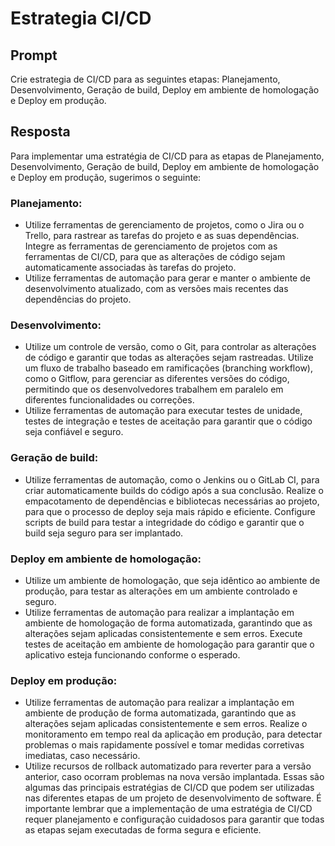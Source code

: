 # Estrategia CI/CD

## Prompt
Crie estrategia de CI/CD para as seguintes etapas: Planejamento, Desenvolvimento, Geração de build, Deploy em ambiente de homologação e Deploy em produção.

## Resposta

Para implementar uma estratégia de CI/CD para as etapas de Planejamento, Desenvolvimento, Geração de build, Deploy em ambiente de homologação e Deploy em produção, sugerimos o seguinte:

### Planejamento:
- Utilize ferramentas de gerenciamento de projetos, como o Jira ou o Trello, para rastrear as tarefas do projeto e as suas dependências.
Integre as ferramentas de gerenciamento de projetos com as ferramentas de CI/CD, para que as alterações de código sejam automaticamente associadas às tarefas do projeto.
- Utilize ferramentas de automação para gerar e manter o ambiente de desenvolvimento atualizado, com as versões mais recentes das dependências do projeto.

### Desenvolvimento:
- Utilize um controle de versão, como o Git, para controlar as alterações de código e garantir que todas as alterações sejam rastreadas.
Utilize um fluxo de trabalho baseado em ramificações (branching workflow), como o Gitflow, para gerenciar as diferentes versões do código, permitindo que os desenvolvedores trabalhem em paralelo em diferentes funcionalidades ou correções.
- Utilize ferramentas de automação para executar testes de unidade, testes de integração e testes de aceitação para garantir que o código seja confiável e seguro.

### Geração de build:
- Utilize ferramentas de automação, como o Jenkins ou o GitLab CI, para criar automaticamente builds do código após a sua conclusão.
Realize o empacotamento de dependências e bibliotecas necessárias ao projeto, para que o processo de deploy seja mais rápido e eficiente.
Configure scripts de build para testar a integridade do código e garantir que o build seja seguro para ser implantado.

### Deploy em ambiente de homologação:
- Utilize um ambiente de homologação, que seja idêntico ao ambiente de produção, para testar as alterações em um ambiente controlado e seguro.
- Utilize ferramentas de automação para realizar a implantação em ambiente de homologação de forma automatizada, garantindo que as alterações sejam aplicadas consistentemente e sem erros.
Execute testes de aceitação em ambiente de homologação para garantir que o aplicativo esteja funcionando conforme o esperado.

### Deploy em produção:
- Utilize ferramentas de automação para realizar a implantação em ambiente de produção de forma automatizada, garantindo que as alterações sejam aplicadas consistentemente e sem erros.
Realize o monitoramento em tempo real da aplicação em produção, para detectar problemas o mais rapidamente possível e tomar medidas corretivas imediatas, caso necessário.
- Utilize recursos de rollback automatizado para reverter para a versão anterior, caso ocorram problemas na nova versão implantada.
Essas são algumas das principais estratégias de CI/CD que podem ser utilizadas nas diferentes etapas de um projeto de desenvolvimento de software. É importante lembrar que a implementação de uma estratégia de CI/CD requer planejamento e configuração cuidadosos para garantir que todas as etapas sejam executadas de forma segura e eficiente.